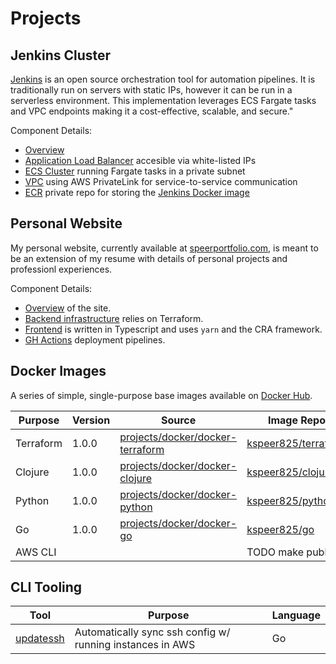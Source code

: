 # Projects

## Jenkins Cluster
[Jenkins](https://www.jenkins.io/doc/) is an open source orchestration tool for automation pipelines. It is traditionally run on servers with static IPs, however it can be run in a serverless environment. This implementation leverages ECS Fargate tasks and VPC endpoints making it a cost-effective, scalable, and secure."

Component Details:
 - [Overview](https://github.com/kspeer825/portfolio/tree/main/projects/jenkins/)
 - [Application Load Balancer](https://github.com/kspeer825/portfolio/tree/main/projects/jenkins/terraform/alb.tf) accesible via white-listed IPs
 - [ECS Cluster](https://github.com/kspeer825/portfolio/tree/main/projects/jenkins/terraform/ecs.tf) running Fargate tasks in a private subnet
 - [VPC](https://github.com/kspeer825/portfolio/tree/main/projects/jenkins/terraform/vpc.tf) using AWS PrivateLink for service-to-service communication
 - [ECR](https://github.com/kspeer825/portfolio/tree/main/projects/jenkins/terraform/ecr.tf) private repo for storing the [Jenkins Docker image](https://github.com/kspeer825/portfolio/tree/main/projects/jenkins/jenkins/)

## Personal Website
My personal website, currently available at [speerportfolio.com](https://speerportfolio.com/), is meant to be an extension of my resume with details of personal projects and professionl experiences.

Component Details:
 - [Overview](https://github.com/kspeer825/portfolio/tree/main/projects/website/) of the site.
 - [Backend infrastructure](https://github.com/kspeer825/portfolio/tree/main/projects/website/infra#s3-static-website-infrastructure) relies on Terraform.
 - [Frontend](https://github.com/kspeer825/portfolio/tree/main/projects/website/speerportfolio) is written in Typescript and uses `yarn` and the CRA framework.
 - [GH Actions](https://github.com/kspeer825/portfolio/actions) deployment pipelines.

## Docker Images
A series of simple, single-purpose base images available on [Docker Hub](https://hub.docker.com/u/kspeer825).

| Purpose   | Version | Source                                                                                                                                     | Image Repo                                                          |
|-----------|---------|--------------------------------------------------------------------------------------------------------------------------------------------|---------------------------------------------------------------------|
| Terraform | 1.0.0   | [projects/docker/docker-terraform](https://github.com/kspeer825/portfolio/tree/main/projects/docker/docker-terraform#base-terraform-image) | [kspeer825/terraform](https://hub.docker.com/r/kspeer825/terraform) |
| Clojure   | 1.0.0   | [projects/docker/docker-clojure](https://github.com/kspeer825/portfolio/tree/main/projects/docker/docker-clojure#base-clojure-image)       | [kspeer825/clojure](https://hub.docker.com/r/kspeer825/clojure)     |
| Python    | 1.0.0   | [projects/docker/docker-python](https://github.com/kspeer825/portfolio/tree/main/projects/docker/docker-python#base-python-image)          | [kspeer825/python](https://hub.docker.com/r/kspeer825/python)       |
| Go        | 1.0.0   | [projects/docker/docker-go](https://github.com/kspeer825/portfolio/tree/main/projects/docker/docker-go#base-go-image)                      | [kspeer825/go](https://hub.docker.com/r/kspeer825/go)               |
| AWS CLI   |         |                                                                                                                                            | TODO make public                                                    |

## CLI Tooling

| Tool                                                                                                 | Purpose                                                   | Language |
|------------------------------------------------------------------------------------------------------|-----------------------------------------------------------|----------|
| [updatessh](https://github.com/kspeer825/portfolio/tree/main/projects/cli-tools/updatessh#updatessh) | Automatically sync ssh config w/ running instances in AWS | Go       |
